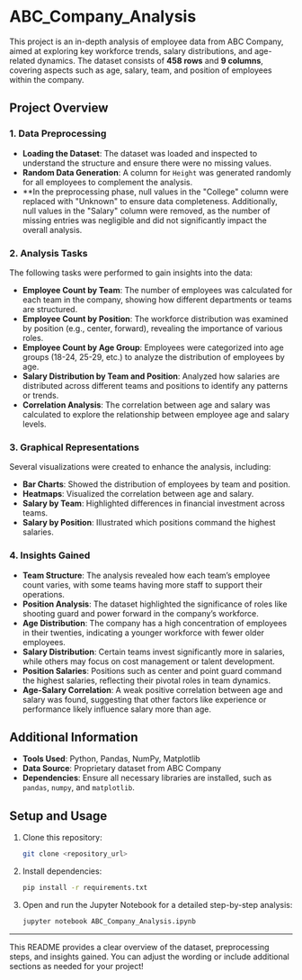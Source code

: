 # ABC_Company_Analysis



This project is an in-depth analysis of employee data from ABC Company, aimed at exploring key workforce trends, salary distributions, and age-related dynamics. The dataset consists of **458 rows** and **9 columns**, covering aspects such as age, salary, team, and position of employees within the company.

## Project Overview

### 1. **Data Preprocessing**
   - **Loading the Dataset**: The dataset was loaded and inspected to understand the structure and ensure there were no missing values.
   - **Random Data Generation**: A column for `Height` was generated randomly for all employees to complement the analysis.
   - **In the preprocessing phase, null values in the "College" column were replaced with "Unknown" to ensure data completeness.                 Additionally, null values in the "Salary" column were removed, as the number of missing entries was negligible and did not 
       significantly impact the overall analysis.
### 2. **Analysis Tasks**
   The following tasks were performed to gain insights into the data:
   
   - **Employee Count by Team**: The number of employees was calculated for each team in the company, showing how different departments or teams are structured.
   - **Employee Count by Position**: The workforce distribution was examined by position (e.g., center, forward), revealing the importance of various roles.
   - **Employee Count by Age Group**: Employees were categorized into age groups (18-24, 25-29, etc.) to analyze the distribution of employees by age.
   - **Salary Distribution by Team and Position**: Analyzed how salaries are distributed across different teams and positions to identify any patterns or trends.
   - **Correlation Analysis**: The correlation between age and salary was calculated to explore the relationship between employee age and salary levels.

### 3. **Graphical Representations**
   Several visualizations were created to enhance the analysis, including:
   - **Bar Charts**: Showed the distribution of employees by team and position.
   - **Heatmaps**: Visualized the correlation between age and salary.
   - **Salary by Team**: Highlighted differences in financial investment across teams.
   - **Salary by Position**: Illustrated which positions command the highest salaries.

### 4. **Insights Gained**
   - **Team Structure**: The analysis revealed how each team’s employee count varies, with some teams having more staff to support their operations.
   - **Position Analysis**: The dataset highlighted the significance of roles like shooting guard and power forward in the company’s workforce.
   - **Age Distribution**: The company has a high concentration of employees in their twenties, indicating a younger workforce with fewer older employees.
   - **Salary Distribution**: Certain teams invest significantly more in salaries, while others may focus on cost management or talent development.
   - **Position Salaries**: Positions such as center and point guard command the highest salaries, reflecting their pivotal roles in team dynamics.
   - **Age-Salary Correlation**: A weak positive correlation between age and salary was found, suggesting that other factors like experience or performance likely influence salary more than age.

## Additional Information

- **Tools Used**: Python, Pandas, NumPy, Matplotlib
- **Data Source**: Proprietary dataset from ABC Company
- **Dependencies**: Ensure all necessary libraries are installed, such as `pandas`, `numpy`, and `matplotlib`.

## Setup and Usage

1. Clone this repository:
   ```bash
   git clone <repository_url>
   ```
2. Install dependencies:
   ```bash
   pip install -r requirements.txt
   ```
3. Open and run the Jupyter Notebook for a detailed step-by-step analysis:
   ```bash
   jupyter notebook ABC_Company_Analysis.ipynb
   ```

---

This README provides a clear overview of the dataset, preprocessing steps, and insights gained. You can adjust the wording or include additional sections as needed for your project!
